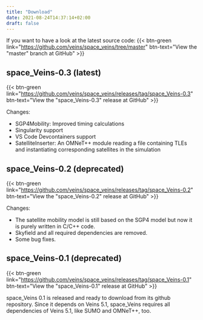 ```yaml
---
title: "Download"
date: 2021-08-24T14:37:14+02:00
draft: false
---
```


If you want to have a look at the latest source code:
{{< btn-green link="https://github.com/veins/space_veins/tree/master" btn-text="View the \"master\" branch at GitHub" >}}
<br>

## space_Veins-0.3 (latest)

{{< btn-green link="https://github.com/veins/space_veins/releases/tag/space_Veins-0.3" btn-text="View the \"space_Veins-0.3\" release at GitHub" >}}

Changes:
* SGP4Mobility: Improved timing calculations
* Singularity support
* VS Code Devcontainers support
* SatelliteInserter: An OMNeT++ module reading a file containing TLEs and instantiating corresponding satellites in the simulation

## space_Veins-0.2 (deprecated)

{{< btn-green link="https://github.com/veins/space_veins/releases/tag/space_Veins-0.2" btn-text="View the \"space_Veins-0.2\" release at GitHub" >}}

Changes:
* The satellite mobility model is still based on the SGP4 model but now it is purely written in C/C++ code.
* Skyfield and all required dependencies are removed.
* Some bug fixes.

## space_Veins-0.1 (deprecated)
{{< btn-green link="https://github.com/veins/space_veins/releases/tag/space_Veins-0.1" btn-text="View the \"space_Veins-0.1\" release at GitHub" >}}

space_Veins 0.1 is released and ready to download from its github repository. Since it depends on Veins 5.1, space_Veins requires all dependencies of Veins 5.1, like SUMO and OMNeT++, too.
